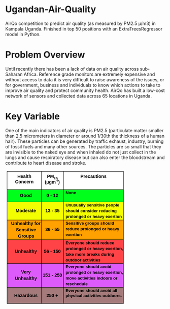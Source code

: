 # Ugandan-Air-Quality
AirQo competition to predict air quality (as measured by PM2.5 µ/m3) in Kampala Uganda. Finished in top 50 positions with an ExtraTreesRegressor model in Python.

# Problem Overview
Until recently there has been a lack of data on air quality across sub-Saharan Africa. Reference grade monitors are extremely expensive and without access to data it is very difficult to raise awareness of the issues, or for government, business and individuals to know which actions to take to improve air quality and protect community health. AirQo has built a low-cost network of sensors and collected data across 65 locations in Uganda.

# Key Variable
One of the main indicators of air quality is PM2.5 (particulate matter smaller than 2.5 micrometers in diameter or around 1/30th the thickness of a human hair). These particles can be generated by traffic exhaust, industry, burning of fossil fuels and many other sources. The particles are so small that they are invisible to the naked eye and when inhaled do not just collect in the lungs and cause respiratory disease but can also enter the bloodstream and contribute to heart disease and stroke.

![Image of framework](https://github.com/jackapbutler/Ugandan-Air-Quality/blob/master/air.png)
